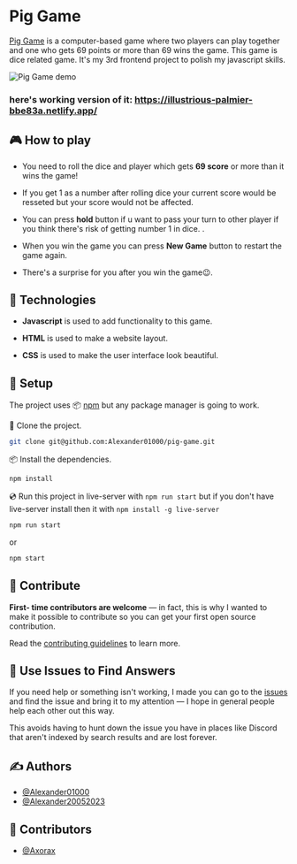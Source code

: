 # Pig Game

[Pig Game](https://illustrious-palmier-bbe83a.netlify.app/) is a computer-based game where two players can play together and one who gets 69 points or more than 69 wins the game. This game is dice related game. It's my 3rd frontend project to polish my javascript skills.

![Pig Game demo](https://media.giphy.com/media/nv9gzotA7Mn1EQG8nZ/giphy.gif)

### here's working version of it: https://illustrious-palmier-bbe83a.netlify.app/

## 🎮 How to play

- You need to roll the dice and player which gets **69 score** or more than it wins the game!

- If you get 1 as a number after rolling dice your current score would be resseted but your score would not be affected.

- You can press **hold** button if u want to pass your turn to other player if you think there's risk of getting number 1 in dice. .

- When you win the game you can press **New Game** button to restart the game again.

- There's a surprise for you after you win the game😉.

## 🧭 Technologies

- **Javascript** is used to add functionality to this game.

- **HTML** is used to make a website layout.

- **CSS** is used to make the user interface look beautiful.

## 📜 Setup

The project uses 📦️ [npm](https://www.npmjs.com/) but any package manager is going to work.

👬 Clone the project.

```sh
git clone git@github.com:Alexander01000/pig-game.git
```

📦️ Install the dependencies.

```sh
npm install
```

💿️ Run this project in live-server with `npm run start` but if you don't have live-server install then it with `npm install -g live-server`

```sh
npm run start
```

or

```sh
npm start
```

## 🤗 Contribute

**First- time contributors are welcome** — in fact, this is why I wanted to make it possible to contribute so you can get your first open source contribution.

Read the [contributing guidelines](https://docs.github.com/en/communities/setting-up-your-project-for-healthy-contributions/setting-guidelines-for-repository-contributors) to learn more.

## 🙏 Use Issues to Find Answers

If you need help or something isn't working, I made you can go to the [issues](https://github.com/Alexander01000/pig-game/issues) and find the issue and bring it to my attention — I hope in general people help each other out this way.

This avoids having to hunt down the issue you have in places like Discord that aren't indexed by search results and are lost forever.

## ✍️ Authors

- [@Alexander01000](https://github.com/Alexander01000)
- [@Alexander20052023](https://github.com/Alexander20052023)

## 💖 Contributors

- [@Axorax](https://github.com/axorax)